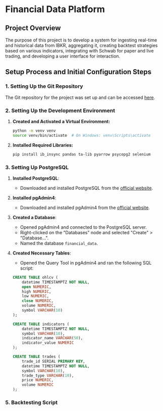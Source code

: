 # Financial Data Platform

## Project Overview
 The purpose of this project is to develop a system for ingesting real-time and historical data from IBKR, aggregating it, creating backtest strategies based on various indicators, integrating with Schwab for paper and live trading, and developing a user interface for interaction.


## Setup Process and Initial Configuration Steps

### 1. Setting Up the Git Repository

The Git repository for the project was set up and can be accessed [here](https://github.com/mehdfaisal/financial-data-platform).

### 2. Setting Up the Development Environment

1. **Created and Activated a Virtual Environment:**
    ```sh
    python -m venv venv
    source venv/bin/activate  # On Windows: venv\Scripts\activate
    ```

2. **Installed Required Libraries:**
    ```sh
    pip install ib_insync pandas ta-lib pyarrow psycopg2 selenium
    ```

### 3. Setting Up PostgreSQL

1. **Installed PostgreSQL**:
    - Downloaded and installed PostgreSQL from the [official website](https://www.postgresql.org/download/).

2. **Installed pgAdmin4**:
    - Downloaded and installed pgAdmin4 from the [official website](https://www.pgadmin.org/download/).

3. **Created a Database**:
    - Opened pgAdmin4 and connected to the PostgreSQL server.
    - Right-clicked on the "Databases" node and selected "Create" > "Database...".
    - Named the database `financial_data`.

4. **Created Necessary Tables**:
    - Opened the Query Tool in pgAdmin4 and ran the following SQL script:

    ```sql
    CREATE TABLE ohlcv (
        datetime TIMESTAMPTZ NOT NULL,
        open NUMERIC,
        high NUMERIC,
        low NUMERIC,
        close NUMERIC,
        volume NUMERIC,
        symbol VARCHAR(10)
    );

    CREATE TABLE indicators (
        datetime TIMESTAMPTZ NOT NULL,
        symbol VARCHAR(10),
        indicator_name VARCHAR(50),
        indicator_value NUMERIC
    );

    CREATE TABLE trades (
        trade_id SERIAL PRIMARY KEY,
        datetime TIMESTAMPTZ NOT NULL,
        symbol VARCHAR(10),
        trade_type VARCHAR(10),
        price NUMERIC,
        volume NUMERIC
    );
    ```

### 5. Backtesting Script
